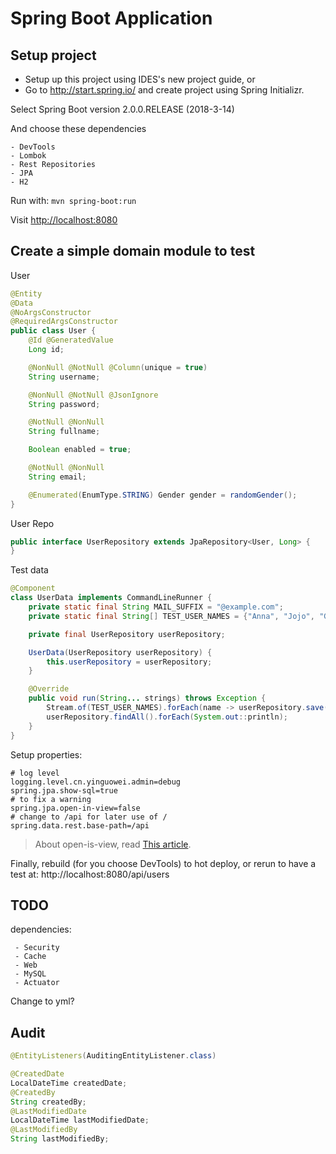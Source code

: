 # Spring Boot Application

## Setup project

- Setup up this project using IDES's new project guide, or
- Go to http://start.spring.io/ and create project using Spring Initializr.

Select Spring Boot version 2.0.0.RELEASE (2018-3-14)

And choose these dependencies
 ```
 - DevTools
 - Lombok
 - Rest Repositories
 - JPA
 - H2
```

Run with: `mvn spring-boot:run`

Visit [http://localhost:8080](http://localhost:8080)

## Create a simple domain module to test

User
```java
@Entity
@Data
@NoArgsConstructor
@RequiredArgsConstructor
public class User {
    @Id @GeneratedValue
    Long id;

    @NonNull @NotNull @Column(unique = true)
    String username;

    @NonNull @NotNull @JsonIgnore
    String password;

    @NotNull @NonNull
    String fullname;

    Boolean enabled = true;

    @NotNull @NonNull
    String email;

    @Enumerated(EnumType.STRING) Gender gender = randomGender();
}
```
User Repo
```java
public interface UserRepository extends JpaRepository<User, Long> {
}
```
Test data
```java
@Component
class UserData implements CommandLineRunner {
    private static final String MAIL_SUFFIX = "@example.com";
    private static final String[] TEST_USER_NAMES = {"Anna", "Jojo", "Gary"};

    private final UserRepository userRepository;

    UserData(UserRepository userRepository) {
        this.userRepository = userRepository;
    }

    @Override
    public void run(String... strings) throws Exception {
        Stream.of(TEST_USER_NAMES).forEach(name -> userRepository.save(new User(name.toLowerCase(), PASSWORD, name, name.toLowerCase() + MAIL_SUFFIX)));
        userRepository.findAll().forEach(System.out::println);
    }
}

```

Setup properties:
```properties
# log level
logging.level.cn.yinguowei.admin=debug
spring.jpa.show-sql=true
# to fix a warning 
spring.jpa.open-in-view=false
# change to /api for later use of /
spring.data.rest.base-path=/api
```

> About open-is-view, read [This article](https://github.com/spring-projects/spring-boot/issues/7107).

Finally, rebuild (for you choose DevTools) to hot deploy, or rerun to have a test at: http://localhost:8080/api/users

## TODO

dependencies:
```
 - Security
 - Cache
 - Web
 - MySQL
 - Actuator
```

Change to yml?

## Audit
```java
@EntityListeners(AuditingEntityListener.class)
```

```java
@CreatedDate
LocalDateTime createdDate;
@CreatedBy
String createdBy;
@LastModifiedDate
LocalDateTime lastModifiedDate;
@LastModifiedBy
String lastModifiedBy;
```